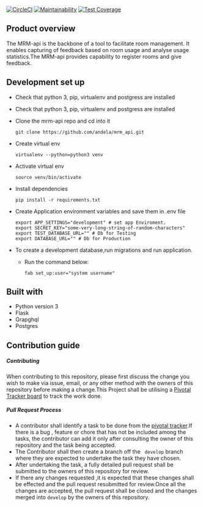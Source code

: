 [![CircleCI](https://circleci.com/gh/andela/mrm_api.svg?style=svg)](https://circleci.com/gh/andela/mrm_api)
[![Maintainability](https://api.codeclimate.com/v1/badges/33ed9630b4f81976f784/maintainability)](https://codeclimate.com/repos/5b0c1a7f82b58e02d000118e/maintainability)
[![Test Coverage](https://api.codeclimate.com/v1/badges/33ed9630b4f81976f784/test_coverage)](https://codeclimate.com/repos/5b0c1a7f82b58e02d000118e/test_coverage)
## Product overview
 The MRM-api is the backbone of a tool to facilitate room management. It enables  capturing of feedback based on room usage and analyse usage statistics.The MRM-api provides capability to register rooms and give feedback.

## Development set up
- Check that python 3, pip, virtualenv and postgress are installed

- Check that python 3, pip, virtualenv and postgress are installed

- Clone the mrm-api repo and cd into it
    ```
    git clone https://github.com/andela/mrm_api.git
    ```
- Create virtual env
    ```
    virtualenv --python=python3 venv
    ```
- Activate virtual env
    ```
    source venv/bin/activate
    ```
- Install dependencies
    ```
    pip install -r requirements.txt
    ```
- Create Application environment variables and save them in .env file
    ```
    export APP_SETTINGS="development" # set app Enviroment.
    export SECRET_KEY="some-very-long-string-of-random-characters"
    export TEST_DATABASE_URL="" # Db for Testing
    export DATABASE_URL="" # Db for Production
    ```
- To create a development database,run migrations and run application.

    -  Run the command below:
        ```
        fab set_up:user="system username"
        ```


## Built with
- Python version  3
- Flask
- Grapghql
- Postgres

## Contribution guide
##### Contributing
When contributing to this repository, please first discuss the change you wish to make via issue, email, or any other method with the owners of this repository before making a change.This Project shall be utilising a [Pivotal Tracker board](https://www.pivotaltracker.com/n/projects/2154921) to track  the work done.

 ##### Pull Request Process
- A contributor shall identify a task to be done from the [pivotal tracker](https://www.pivotaltracker.com/n/projects/2154921).If there is a bug , feature or chore that has not be included among the tasks, the contributor can add it only after consulting the owner of this repository and the task being accepted.
- The Contributor shall then create a branch off  the ` develop` branch where they are expected to undertake the task they have chosen.
- After  undertaking the task, a fully detailed pull request shall be submitted to the owners of this repository for review.
- If there any changes requested ,it is expected that these changes shall be effected and the pull request resubmitted for review.Once all the changes are accepted, the pull request shall be closed and the changes merged into `develop` by the owners of this repository.




